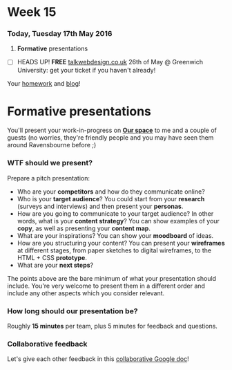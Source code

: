 # Week 15

### Today, Tuesday 17th May 2016

1. **Formative** presentations 

<!-- Workshop: Meet PHP, *variables* and *functions* -->

- [ ] HEADS UP! **FREE** [talkwebdesign.co.uk](http://talkwebdesign.co.uk/) 26th of May @ Greenwich University: get your ticket if you haven't already!

Your [homework](#homework) and [blog](#blog)!


# Formative presentations

You'll present your work-in-progress on [**Our space**](../../projects/our-space) to me and a couple of guests (no worries, they're friendly people and you may have seen them around Ravensbourne before ;)

### WTF should we present?

Prepare a pitch presentation:

* Who are your **competitors** and how do they communicate online? 
* Who is your **target audience**? You could start from your **research** (surveys and interviews) and then present your **personas**. 
* How are you going to communicate to your target audience? In other words, what is your **content strategy**? You can show examples of your **copy**, as well as presenting your **content map**.
* What are your inspirations? You can show your **moodboard**  of ideas.
* How are you structuring your content? You can present your **wireframes** at different stages, from paper sketches to digital wireframes, to the HTML + CSS **prototype**.
* What are your **next steps**?

The points above are the bare minimum of what your presentation should include. You're very welcome to present them in a different order and include any other aspects which you consider relevant.

### How long should our presentation be?

Roughly **15 minutes** per team, plus 5 minutes for feedback and questions.

### Collaborative feedback

Let's give each other feedback in this [collaborative Google doc](https://docs.google.com/a/rave.ac.uk/document/d/1QDETyR6BwffMhoyTvSvtJ5Hhzj3K6zzd38py_EymAOw/edit?usp=sharing)!
	
<!--
### Banned words

![](https://raw.githubusercontent.com/RavensbourneWebMedia/WEB14104/master/sessions/assets/thumbs-down.png)

* *Like it* / *Don't like it*
* Empty
* Minimal(istic)
* Modern
* Poor
* Professional
* Simpl(istic)
* Static
-->
<!--
Here's the collaborative feedback Google doc.

# [Feedback matrix](http://bit.ly/WEB14104formative)

This is the spreadsheet where we all give each other feedback.-->